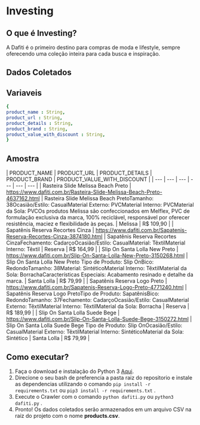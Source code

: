 # **Investing**

## O que é Investing?

A Dafiti é o primeiro destino para compras de moda e lifestyle, sempre oferecendo uma coleção inteira para cada busca e inspiração.

## **Dados Coletados**

## Variaveis

```yaml
{
product_name : String,
product_url : String,
product_details : String,
product_brand : String,
product_value_with_discount : String,
}
```

## Amostra

| PRODUCT_NAME | PRODUCT_URL | PRODUCT_DETAILS | PRODUCT_BRAND | PRODUCT_VALUE_WITH_DISCOUNT |
| --- | --- | --- | --- | --- | --- |
| Rasteira Slide Melissa Beach Preto | https://www.dafiti.com.br/Rasteira-Slide-Melissa-Beach-Preto-4637162.html | Rasteira Slide Melissa Beach PretoTamanho: 38Ocasião/Estilo: CasualMaterial Externo: PVCMaterial Interno: PVCMaterial da Sola: PVCOs produtos Melissa são confeccionados em Melflex, PVC de formulação exclusiva da marca, 100% reciclável, responsável por oferecer resistência, maciez e flexibilidade às peças. | Melissa | R$ 109,90 |
| Sapatênis Reserva Recortes Cinza | https://www.dafiti.com.br/Sapatenis-Reserva-Recortes-Cinza-3874180.html | Sapatênis Reserva Recortes CinzaFechamento: CadarçoOcasião/Estilo: CasualMaterial: TêxtilMaterial Interno: Têxtil | Reserva | R$ 164,99 |
| Slip On Santa Lolla New Preto | https://www.dafiti.com.br/Slip-On-Santa-Lolla-New-Preto-3150268.html | Slip On Santa Lolla New Preto Tipo de Produto: Slip OnBico: RedondoTamanho: 38Material: SintéticoMaterial Interno: TêxtilMaterial da Sola: BorrachaCaracterísticas Especiais: Acabamento resinado e detalhe da marca. | Santa Lolla | R$ 79,99 |
| Sapatênis Reserva Logo Preto | https://www.dafiti.com.br/Sapatenis-Reserva-Logo-Preto-4771240.html | Sapatênis Reserva Logo PretoTipo de Produto: SapatênisBico: RedondoTamanho: 37Fechamento: CadarçoOcasião/Estilo: CasualMaterial Externo: TêxtilMaterial Interno: TêxtilMaterial da Sola: Borracha | Reserva | R$ 189,99 |
| Slip On Santa Lolla Suede Bege | https://www.dafiti.com.br/Slip-On-Santa-Lolla-Suede-Bege-3150272.html | Slip On Santa Lolla Suede Bege Tipo de Produto: Slip OnOcasião/Estilo: CasualMaterial Externo: TêxtilMaterial Interno: SintéticoMaterial da Sola: Sintético | Santa Lolla | R$ 79,99 |

## Como executar?

1. Faça o download e instalação do Python 3 [Aqui](https://www.python.org/).
2. Direcione o seu bash de preferencia a pasta raiz do repositorio e instale as dependencias utilizando o comando ```pip install -r requirements.txt``` ou ```pip3 install -r requirements.txt``` .
3. Execute o Crawler com o comando ```python dafiti.py``` ou ```python3 dafiti.py``` .
4. Pronto! Os dados coletados serão armazenados em um arquivo CSV na raiz do projeto com o nome **products.csv**.
